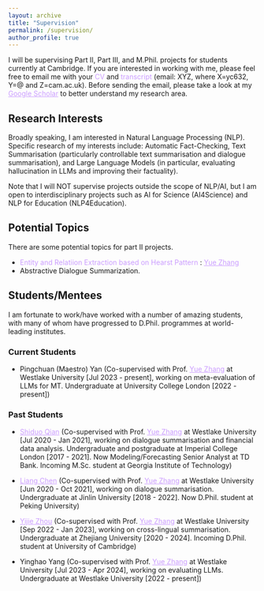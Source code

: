 ```yaml
---
layout: archive
title: "Supervision"
permalink: /supervision/
author_profile: true
---
```


I will be supervising Part II, Part III, and M.Phil. projects for students currently at Cambridge.
If you are interested in working with me, please feel free to email me with your <span style="color: rgb(203, 157, 255);">CV</span> and <span style="color: rgb(203, 157, 255);">transcript</span> (email: XYZ, where X=yc632, Y=@ and Z=cam.ac.uk). Before sending the email, please take a look at my <a href="https://scholar.google.co.uk/citations?user=8P23zSkAAAAJ"   style="color: rgb(203, 157, 255);">Google Scholar</a> to better understand my research area.

Research Interests
-----------------
Broadly speaking, I am interested in Natural Language Processing (NLP). Specific research of my interests include: Automatic Fact-Checking, Text Summarisation (particularly controllable text summarisation and dialogue summarisation), and Large Language Models (in particular, evaluating hallucination in LLMs and improving their factuality). 

Note that I will NOT supervise projects outside the scope of NLP/AI, but I am open to interdisciplinary projects such as AI for Science (AI4Science) and NLP for Education (NLP4Education).

Potential Topics
-----------------
There are some potential topics for part II projects.
* <span style="color: rgb(203, 157, 255);font-style:bold">Entity and Relatiion Extraction based on Hearst Pattern</span> : <a href="https://frcchang.github.io/" style="color: rgb(203, 157, 255);">Yue Zhang</a>
* Abstractive Dialogue Summarization.



Students/Mentees
-----------------
I am fortunate to work/have worked with a number of amazing students, with many of whom have progressed to D.Phil. programmes at world-leading institutes.

### Current Students

* Pingchuan (Maestro) Yan (Co-supervised with Prof. <a href="https://frcchang.github.io/" style="color: rgb(203, 157, 255);">Yue Zhang</a> at Westlake University [Jul 2023 - present], working on meta-evaluation of LLMs for MT. Undergraduate at University College London [2022 - present])

### Past Students

* <a href="https://www.linkedin.com/in/shiduo-qian-a59261131/?original_referer=https%3A%2F%2Fwww%2Egoogle%2Ecom%2F&originalSubdomain=ca" style="color: rgb(203, 157, 255);">Shiduo Qian</a> (Co-supervised with Prof. <a href="https://frcchang.github.io/" style="color: rgb(203, 157, 255);">Yue Zhang</a> at Westlake University [Jul 2020 - Jan 2021], working on dialogue summarisation and financial data analysis. Undergraduate and postgraduate at Imperial College London [2017 - 2021]. Now Modeling/Forecasting Senior Analyst at TD Bank. Incoming M.Sc. student at Georgia Institute of Technology)

* <a href="https://chenllliang.github.io/about/"   style="color: rgb(203, 157, 255);">Liang Chen</a> (Co-supervised with Prof. <a href="https://frcchang.github.io/" style="color: rgb(203, 157, 255);">Yue Zhang</a> at Westlake University [Jun 2020 - Oct 2021], working on dialogue summarisation. Undergraduate at Jinlin University [2018 - 2022]. Now D.Phil. student at Peking University)
    
* <a href="https://cyber-e-j.github.io/"   style="color: rgb(203, 157, 255);">Yijie Zhou</a> (Co-supervised with Prof. <a href="https://frcchang.github.io/" style="color: rgb(203, 157, 255);">Yue Zhang</a> at Westlake University [Sep 2022 - Jan 2023], working on cross-lingual summarisation. Undergraduate at Zhejiang University [2020 - 2024]. Incoming D.Phil. student at University of Cambridge)


<!-- * <a href="https://ying-hui-he.github.io/"   style="color: rgb(203, 157, 255);">Yinghui Gracie He</a> (Co-supervised with <a href="https://dnaihao.github.io/" style="color: rgb(203, 157, 255);">Naihao Deng</a> at University of Michigan [2023], working on theory of mind. Undergraduate at University of Michigan [2020 - 2024]. Incoming D.Phil. student at Princeton University)

* <a href="https://www.linkedin.com/in/yufan-wu-a27b6b24b/"   style="color: rgb(203, 157, 255);">Yufan Wu</a> (Co-supervised with <a href="https://dnaihao.github.io/" style="color: rgb(203, 157, 255);">Naihao Deng</a> at University of Michigan [2023], working on theory of mind. Undergraduate at University of Michigan [2020 - 2024]. Incoming D.Phil. student at Ohio State University) -->


* Yinghao Yang (Co-supervised with Prof. <a href="https://frcchang.github.io/" style="color: rgb(203, 157, 255);">Yue Zhang</a> at Westlake University [Jul 2023 - Apr 2024], working on evaluating LLMs. Undergraduate at Westlake University [2022 - present])